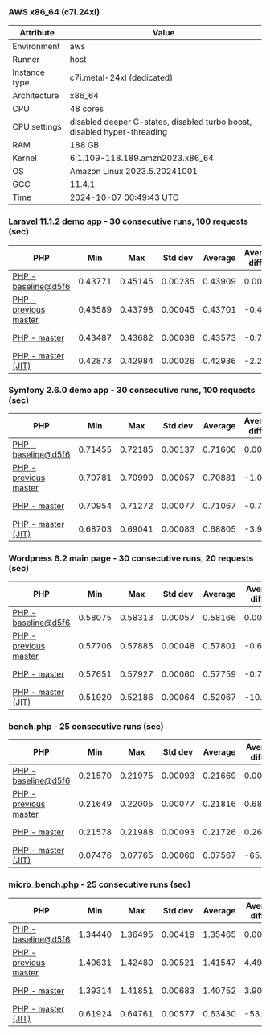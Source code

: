 ### AWS x86_64 (c7i.24xl)

|  Attribute    |     Value      |
|---------------|----------------|
| Environment   |aws|
| Runner        |host|
| Instance type |c7i.metal-24xl (dedicated)|
| Architecture  |x86_64
| CPU           |48 cores|
| CPU settings  |disabled deeper C-states, disabled turbo boost, disabled hyper-threading|
| RAM           |188 GB|
| Kernel        |6.1.109-118.189.amzn2023.x86_64|
| OS            |Amazon Linux 2023.5.20241001|
| GCC           |11.4.1|
| Time          |2024-10-07 00:49:43 UTC|

### Laravel 11.1.2 demo app - 30 consecutive runs, 100 requests (sec)

|     PHP     |     Min     |     Max     |    Std dev   |   Average  |  Average diff % |   Median   | Median diff % |     Memory    |
|-------------|-------------|-------------|--------------|------------|-----------------|------------|---------------|---------------|
|[PHP - baseline@d5f6](https://github.com/php/php-src/commit/d5f6e56610)|0.43771|0.45145|0.00235|0.43909|0.00%|0.43859|0.00%|41.86 MB|
|[PHP - previous master](https://github.com/php/php-src/commit/39ae00fa0a)|0.43589|0.43798|0.00045|0.43701|-0.47%|0.43693|-0.38%|41.80 MB|
|[PHP - master](https://github.com/php/php-src/commit/2d3990c50a)|0.43487|0.43682|0.00038|0.43573|-0.77%|0.43568|-0.66%|41.80 MB|
|[PHP - master (JIT)](https://github.com/php/php-src/commit/2d3990c50a)|0.42873|0.42984|0.00026|0.42936|-2.22%|0.42937|-2.10%|50.79 MB|

### Symfony 2.6.0 demo app - 30 consecutive runs, 100 requests (sec)

|     PHP     |     Min     |     Max     |    Std dev   |   Average  |  Average diff % |   Median   | Median diff % |     Memory    |
|-------------|-------------|-------------|--------------|------------|-----------------|------------|---------------|---------------|
|[PHP - baseline@d5f6](https://github.com/php/php-src/commit/d5f6e56610)|0.71455|0.72185|0.00137|0.71600|0.00%|0.71564|0.00%|37.38 MB|
|[PHP - previous master](https://github.com/php/php-src/commit/39ae00fa0a)|0.70781|0.70990|0.00057|0.70881|-1.00%|0.70880|-0.96%|37.38 MB|
|[PHP - master](https://github.com/php/php-src/commit/2d3990c50a)|0.70954|0.71272|0.00077|0.71067|-0.74%|0.71058|-0.71%|37.38 MB|
|[PHP - master (JIT)](https://github.com/php/php-src/commit/2d3990c50a)|0.68703|0.69041|0.00083|0.68805|-3.90%|0.68789|-3.88%|44.52 MB|

### Wordpress 6.2 main page - 30 consecutive runs, 20 requests (sec)

|     PHP     |     Min     |     Max     |    Std dev   |   Average  |  Average diff % |   Median   | Median diff % |     Memory    |
|-------------|-------------|-------------|--------------|------------|-----------------|------------|---------------|---------------|
|[PHP - baseline@d5f6](https://github.com/php/php-src/commit/d5f6e56610)|0.58075|0.58313|0.00057|0.58166|0.00%|0.58153|0.00%|43.00 MB|
|[PHP - previous master](https://github.com/php/php-src/commit/39ae00fa0a)|0.57706|0.57885|0.00048|0.57801|-0.63%|0.57805|-0.60%|43.00 MB|
|[PHP - master](https://github.com/php/php-src/commit/2d3990c50a)|0.57651|0.57927|0.00060|0.57759|-0.70%|0.57758|-0.68%|43.00 MB|
|[PHP - master (JIT)](https://github.com/php/php-src/commit/2d3990c50a)|0.51920|0.52186|0.00064|0.52067|-10.49%|0.52075|-10.45%|61.92 MB|

### bench.php - 25 consecutive runs (sec)

|     PHP     |     Min     |     Max     |    Std dev   |   Average  |  Average diff % |   Median   | Median diff % |     Memory    |
|-------------|-------------|-------------|--------------|------------|-----------------|------------|---------------|---------------|
|[PHP - baseline@d5f6](https://github.com/php/php-src/commit/d5f6e56610)|0.21570|0.21975|0.00093|0.21669|0.00%|0.21648|0.00%|26.17 MB|
|[PHP - previous master](https://github.com/php/php-src/commit/39ae00fa0a)|0.21649|0.22005|0.00077|0.21816|0.68%|0.21834|0.86%|26.16 MB|
|[PHP - master](https://github.com/php/php-src/commit/2d3990c50a)|0.21578|0.21988|0.00093|0.21726|0.26%|0.21718|0.32%|26.16 MB|
|[PHP - master (JIT)](https://github.com/php/php-src/commit/2d3990c50a)|0.07476|0.07765|0.00060|0.07567|-65.08%|0.07563|-65.06%|27.29 MB|

### micro_bench.php - 25 consecutive runs (sec)

|     PHP     |     Min     |     Max     |    Std dev   |   Average  |  Average diff % |   Median   | Median diff % |     Memory    |
|-------------|-------------|-------------|--------------|------------|-----------------|------------|---------------|---------------|
|[PHP - baseline@d5f6](https://github.com/php/php-src/commit/d5f6e56610)|1.34440|1.36495|0.00419|1.35465|0.00%|1.35336|0.00%|20.42 MB|
|[PHP - previous master](https://github.com/php/php-src/commit/39ae00fa0a)|1.40631|1.42480|0.00521|1.41547|4.49%|1.41573|4.61%|20.42 MB|
|[PHP - master](https://github.com/php/php-src/commit/2d3990c50a)|1.39314|1.41851|0.00683|1.40752|3.90%|1.40805|4.04%|20.42 MB|
|[PHP - master (JIT)](https://github.com/php/php-src/commit/2d3990c50a)|0.61924|0.64761|0.00577|0.63430|-53.18%|0.63610|-53.00%|21.70 MB|
